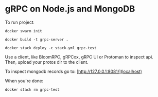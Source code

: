 # gRPC on Node.js and MongoDB

To run project:

```
docker swarm init
```

```
docker build -t grpc-server .
```

```
docker stack deploy -c stack.yml grpc-test
```

Use a client, like BloomRPC, gRPCox, gRPC UI or Protoman to inspect api.
Then, upload your protos dir to the client.

To inspect mongodb records go to: [http://127.0.0.1:8081/](localhost)

When you're done:

```
docker stack rm grpc-test
```
